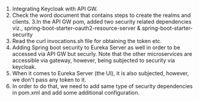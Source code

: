 1. Integrating Keycloak with API GW.
2. Check the word document that contains steps to create the realms and clients.
3.In the API GW pom, added two security related dependencies viz., spring-boot-starter-oauth2-resource-server & spring-boot-starter-security
4. Read the curl invocations.sh file for obtaining the token etc.
5. Adding Spring boot security to Eureka Server as well in order to be accessed via API GW but securly. Note that the other microservices are accessible via gateway, however, being subjected to security via keycloak.
6. When it comes to Eureka Server (the UI), it is also subjected, however, we don't pass any token to it.
7. In order to do that, we need to add same type of security dependencies in pom.xml and add some additional configuration.
